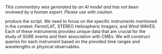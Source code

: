 _This commentary was generated by an AI model and has not been reviewed by a human expert. Please use with caution._

produce the script. We need to focus on the specific instruments mentioned in the context: Fermi/LAT, STEREO Heliospheric Imagers, and Wind WAVES. Each of these instruments provides unique data that are crucial for the study of SGRE events and their association with CMEs. We will construct queries for each instrument based on the provided time ranges and wavelengths or physical observables.
